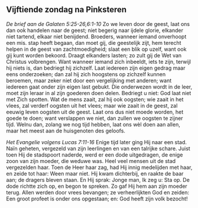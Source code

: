 ## Vijftiende zondag na Pinksteren

*De brief aan de Galaten 5:25-26,6:1-10*
Zo we leven door de geest, laat ons dan ook handelen naar de geest; niet begerig naar ijdele glorie, elkander niet tartend, elkaar niet benijdend. Broeders, wanneer iemand onverhoopt een mis. stap heeft begaan, dan moet gij, die geestelijk zijt, hem terecht helpen in de geest van zachtmoedigheid; slaat een blik op uzelf, want ook gij kunt worden bekoord. Draagt elkanders lasten; zo zult gij de Wet van Christus volbrengen. Want wanneer iemand zich inbeeldt, iets te zijn, terwijl hij niets is, dan bedriegt hij zichzelf. Laat iedereen zijn eigen gedrag maar eens onderzoeken; dan zal hij zich hoogstens op zichzelf kunnen beroemen, maar zeker niet door een vergelijking met anderen; want iedereen gaat onder zijn eigen last gebukt. Die onderwezen wordt in de leer, moet zijn leraar in al zijn goederen doen delen. Bedriegt u niet: God laat niet met Zich spotten. Wat de mens zaait, zal hij ook oogsten; wie zaait in het vlees, zal verderf oogsten uit het vlees; maar wie zaait in de geest, zal eeuwig leven oogsten uit de geest. Laat ons dus niet moede worden, het goede te doen; want verslappen we niet, dan zullen we oogsten te zijner tijd. Welnu dan, zolang we nog tijd hebben, laat ons wèl doen aan allen, maar het meest aan de huisgenoten des geloofs. 

*Het Evangelie volgens Lucas 7:11-16*
Enige tijd later ging Hij naar een stad. Naïn geheten, vergezeld van zijn leerlingen en van een talrijke schare. Juist toen Hij de stadspoort naderde, werd er een dode uitgedragen, de enige zoon van zijn moeder, die weduwe was. Heel veel mensen uit de stad vergezelden haar. Toen de Heer haar zag, had Hij innig medelijden met haar, en zeide tot haar: Ween maar niet. Hij kwam dichterbij, en raakte de baar aan; de dragers bleven staan. En Hij sprak: Jonge man, Ik zeg u: Sta op. De dode richtte zich op, en begon te spreken. Zo gaf Hij hem aan zijn moeder terug. Allen werden door vrees bevangen; ze verheerlijkten God en zeiden: Een groot profeet is onder ons opgestaan; en: God heeft zijn volk bezocht! 

